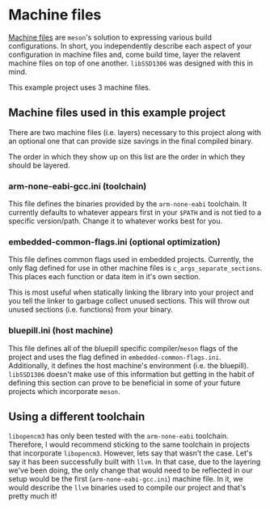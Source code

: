# Machine files

[Machine files](https://mesonbuild.com/Machine-files.html) are `meson`'s
solution to expressing various build configurations. In short, you
independently describe each aspect of your configuration in machine files and,
come build time, layer the relavent machine files on top of one another.
`libSSD1306` was designed with this in mind.

This example project uses 3 machine files.

## Machine files used in this example project

There are two machine files (i.e. layers) necessary to this project along with
an optional one that can provide size savings in the final compiled binary.

The order in which they show up on this list are the order in which they should
be layered.

### arm-none-eabi-gcc.ini (toolchain)

This file defines the binaries provided by the `arm-none-eabi` toolchain.
It currently defaults to whatever appears first in your `$PATH` and is not
tied to a specific version/path. Change it to whatever works best for you.

### embedded-common-flags.ini (optional optimization)

This file defines common flags used in embedded projects. Currently, the only
flag defined for use in other machine files is `c_args_separate_sections`. This
places each function or data item in it's own section.

This is most useful when statically linking the library into your project and
you tell the linker to garbage collect unused sections. This will throw out
unused sections (i.e. functions) from your binary.

### bluepill.ini (host machine)

This file defines all of the bluepill specific compiler/`meson` flags of the
project and uses the flag defined in `embedded-common-flags.ini`. Additionally,
it defines the host machine's environment (i.e. the bluepill). `libSSD1306`
doesn't make use of this information but getting in the habit of defining this
section can prove to be beneficial in some of your future projects which
incorporate `meson`.

## Using a different toolchain

`libopencm3` has only been tested with the `arm-none-eabi` toolchain.
Therefore, I would recommend sticking to the same toolchain in projects that
incorporate `libopencm3`. However, lets say that wasn't the case. Let's say
it has been successfully built with `llvm`. In that case, due to the layering
we've been doing, the only change that would need to be reflected in our setup
would be the first (`arm-none-eabi-gcc.ini`) machine file. In it, we would
describe the `llvm` binaries used to compile our project and that's pretty much it!
